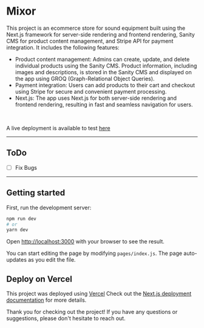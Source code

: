 # Mixor

This project is an ecommerce store for sound equipment built using the Next.js framework for server-side rendering and frontend rendering, Sanity CMS for product content management, and Stripe API for payment integration. It includes the following features:

- Product content management: Admins can create, update, and delete individual products using the Sanity CMS. Product information, including images and descriptions, is stored in the Sanity CMS and displayed on the app using GROQ (Graph-Relational Object Queries).
- Payment integration: Users can add products to their cart and checkout using Stripe for secure and convenient payment processing.
- Next.js: The app uses Next.js for both server-side rendering and frontend rendering, resulting in fast and seamless navigation for users.

<br>

A live deployment is available to test [here](https://mixor.vercel.app)

<hr>

## ToDo

- [ ] Fix Bugs

<hr>

## Getting started

First, run the development server:

```bash
npm run dev
# or
yarn dev
```

Open [http://localhost:3000](http://localhost:3000) with your browser to see the result.

You can start editing the page by modifying `pages/index.js`. The page auto-updates as you edit the file.


## Deploy on Vercel

This project was deployed using [Vercel](https://vercel.com/new?utm_medium=default-template&filter=next.js&utm_source=create-next-app&utm_campaign=create-next-app-readme)
Check out the [Next.js deployment documentation](https://nextjs.org/docs/deployment) for more details.

Thank you for checking out the project! If you have any questions or suggestions, please don't hesitate to reach out.




